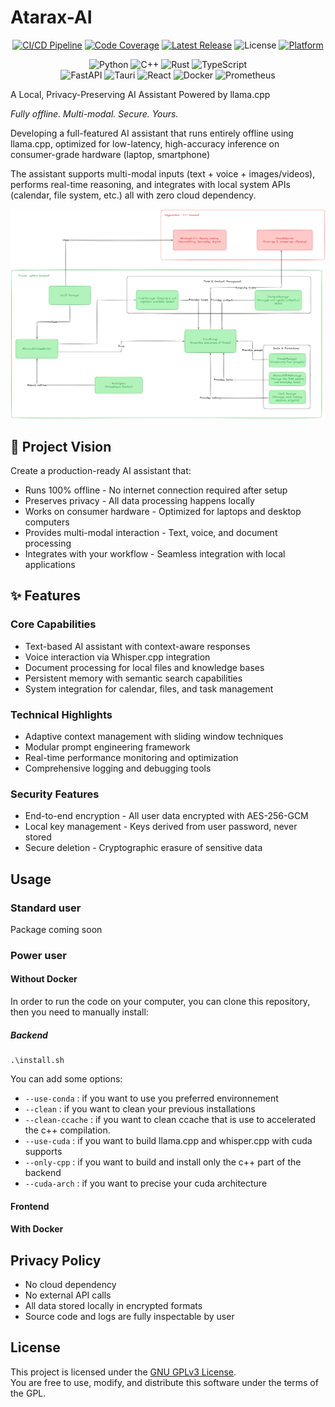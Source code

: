 <!-- <img src="https://github.com/user-attachments/assets/fdd8be29-ac97-4efc-8e5b-b559096e5234" alt="AtaraxAI" width="200"> -->


# Atarax-AI

<p align="center">
  <a href="https://github.com/zyannick/Atarax-AI/actions/workflows/ci.yaml"><img src="https://github.com/zyannick/Atarax-AI/actions/workflows/ci.yaml/badge.svg" alt="CI/CD Pipeline"></a>
  <a href="https://coveralls.io/github/zyannick/Atarax-AI?branch=main"><img src="https://coveralls.io/repos/github/zyannick/Atarax-AI/badge.svg?branch=main" alt="Code Coverage"/></a>
  <a href="https://github.com/zyannick/Atarax-AI/releases"><img src="https://img.shields.io/github/v/release/zyannick/Atarax-AI" alt="Latest Release"></a>
  <img src="https://img.shields.io/badge/license-GPL--3.0-blue.svg" alt="License">
  <a href="https://img.shields.io/badge/platform-Linux%20%7C%20macOS%20%7C%20Windows-lightgrey.svg"><img src="https://img.shields.io/badge/platform-Linux%20%7C%20macOS%20%7C%20Windows-lightgrey.svg" alt="Platform"/></a>
</p>


<p align="center">
  <img src="https://img.shields.io/badge/Python-3776AB?style=for-the-badge&logo=python&logoColor=white" alt="Python">
  <img src="https://img.shields.io/badge/C%2B%2B-00599C?style=for-the-badge&logo=c%2B%2B&logoColor=white" alt="C++">
  <img src="https://img.shields.io/badge/Rust-000000?style=for-the-badge&logo=rust&logoColor=white" alt="Rust">
  <img src="https://img.shields.io/badge/TypeScript-3178C6?style=for-the-badge&logo=typescript&logoColor=white" alt="TypeScript">
  <br>
  <img src="https://img.shields.io/badge/FastAPI-005571?style=for-the-badge&logo=fastapi" alt="FastAPI">
  <img src="https://img.shields.io/badge/Tauri-24C8DB?style=for-the-badge&logo=tauri&logoColor=white" alt="Tauri">
  <img src="https://img.shields.io/badge/React-20232A?style=for-the-badge&logo=react&logoColor=61DAFB" alt="React">
  <img src="https://img.shields.io/badge/Docker-2496ED?style=for-the-badge&logo=docker&logoColor=white" alt="Docker">
  <img src="https://img.shields.io/badge/Prometheus-E6522C?style=for-the-badge&logo=prometheus&logoColor=white" alt="Prometheus">
</p>


A Local, Privacy-Preserving AI Assistant Powered by llama.cpp

_Fully offline. Multi-modal. Secure. Yours._

Developing a full-featured AI assistant that runs entirely offline using llama.cpp, optimized for low-latency, high-accuracy inference on consumer-grade hardware (laptop, smartphone)

The assistant supports multi-modal inputs (text + voice + images/videos), performs real-time reasoning, and integrates with local system APIs (calendar, file system, etc.)  all with zero cloud dependency.

<img src="docs/architecture/architecture.png" alt="Architecture Diagram" width="800"/>


## 🎯 Project Vision

Create a production-ready AI assistant that:
- Runs 100% offline - No internet connection required after setup
- Preserves privacy - All data processing happens locally
- Works on consumer hardware - Optimized for laptops and desktop computers
- Provides multi-modal interaction - Text, voice, and document processing
- Integrates with your workflow - Seamless integration with local applications

## ✨ Features

### Core Capabilities
- Text-based AI assistant with context-aware responses
- Voice interaction via Whisper.cpp integration
- Document processing for local files and knowledge bases
- Persistent memory with semantic search capabilities
- System integration for calendar, files, and task management

### Technical Highlights
- Adaptive context management with sliding window techniques
- Modular prompt engineering framework
- Real-time performance monitoring and optimization
- Comprehensive logging and debugging tools

### Security Features
- End-to-end encryption - All user data encrypted with AES-256-GCM
- Local key management - Keys derived from user password, never stored
- Secure deletion - Cryptographic erasure of sensitive data
<!-- - **Memory protection** - Sensitive data cleared from RAM after use
- **Audit logging** - All security events logged and encrypted -->


## Usage

### Standard user

Package coming soon

### Power user 

#### Without Docker

In order to run the code on your computer, you can clone this repository, then you need to manually install:

##### Backend

```
.\install.sh 
```

You can add some options:
- ```--use-conda``` : if you want to use you preferred environnement
- ```--clean``` : if you want to clean your previous installations
- ```--clean-ccache``` : if you want to clean ccache that is use to accelerated the c++ compilation. 
- ```--use-cuda``` : if you want to build llama.cpp and whisper.cpp with cuda supports
- ```--only-cpp``` : if you want to build and install only the c++ part of the backend
- ```--cuda-arch``` : if you want to precise your cuda architecture

#### Frontend



#### With Docker



## Privacy Policy

- No cloud dependency
- No external API calls
- All data stored locally in encrypted formats
- Source code and logs are fully inspectable by user


## License

This project is licensed under the [GNU GPLv3 License](LICENSE).  
You are free to use, modify, and distribute this software under the terms of the GPL.


